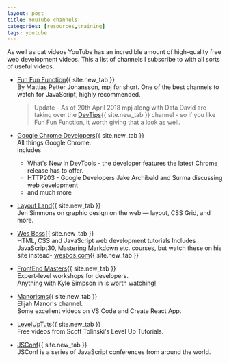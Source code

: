 ```yaml
---
layout: post
title: YouTube channels
categories: [resources,training]
tags: youtube
---
```


As well as cat videos YouTube has an incredible amount of high-quality free web development videos.  This a list of channels I subscribe to with all sorts of useful videos.

<!--more-->

* [Fun Fun Function](https://www.youtube.com/channel/UCO1cgjhGzsSYb1rsB4bFe4Q){{ site.new_tab }}  
By Mattias Petter Johansson, mpj for short.  One of the best channels to watch for JavaScript, highly recommended.
    >  Update - As of 20th April 2018 mpj along with Data David are taking over the [DevTips](https://www.youtube.com/user/DevTipsForDesigners){{ site.new_tab }} channel - so if you like Fun Fun Function, it worth giving that a look as well.

* [Google Chrome Developers](https://www.youtube.com/channel/UCnUYZLuoy1rq1aVMwx4aTzw){{ site.new_tab }}  
All things Google Chrome.  
includes
  * What's New in DevTools - the developer features the latest Chrome release has to offer.
  * HTTP203 - Google Developers Jake Archibald and Surma discussing web development
  * and much more

* [Layout Land](https://www.youtube.com/channel/UC7TizprGknbDalbHplROtag){{ site.new_tab }}  
Jen Simmons on graphic design on the web — layout, CSS Grid, and more.

* [Wes Boss](https://www.youtube.com/channel/UCoebwHSTvwalADTJhps0emA){{ site.new_tab }}  
HTML, CSS and JavaScript web development tutorials
Includes JavaScript30, Mastering Markdown etc. courses, but watch these on his site instead- [wesbos.com](https://wesbos.com/courses/){{ site.new_tab }} 

* [FrontEnd Masters](https://www.youtube.com/channel/UCzumJvwc0KBrdq4jpvOR7RA){{ site.new_tab }}  
Expert-level workshops for developers.  
Anything with Kyle Simpson in is worth watching!

* [Manorisms](
https://www.youtube.com/channel/UCSUkyvHHdLuFKkHyYxCmmcw){{ site.new_tab }}  
Elijah Manor's channel.  
Some excellent videos on VS Code and Create React App.

* [LevelUpTuts](https://www.youtube.com/channel/UCyU5wkjgQYGRB0hIHMwm2Sg){{ site.new_tab }}  
Free videos from Scott Tolinski's Level Up Tutorials.

* [JSConf](https://www.youtube.com/user/jsconfeu/){{ site.new_tab }}  
JSConf is a series of JavaScript conferences from around the world.
